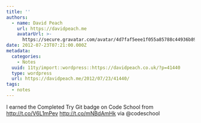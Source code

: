 ```yaml
---
title: ''
authors:
  - name: David Peach
    url: https://davidpeach.me
    avatarUrl: >-
      https://secure.gravatar.com/avatar/4d7faf5eee1f055a85788c44936b8995eaab6dfb004e7854ec747ccb272e91ee?s=96&d=mm&r=g
date: 2012-07-23T07:21:00.000Z
metadata:
  categories:
    - Notes
  uuid: 11ty/import::wordpress::https://davidpeach.co.uk/?p=41440
  type: wordpress
  url: https://davidpeach.me/2012/07/23/41440/
tags:
  - notes
---
```

I earned the Completed Try Git badge on Code School from http://t.co/V6L1mPev http://t.co/mNBdAmHk via @codeschool